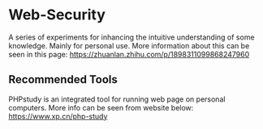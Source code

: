 # Web-Security
A series of experiments for inhancing the intuitive understanding of some knowledge. Mainly for personal use.
More information about this can be seen in this page: https://zhuanlan.zhihu.com/p/1898311099868247960


## Recommended Tools 
PHPstudy is an integrated tool for running web page on personal computers. More info can be seen from website below:
https://www.xp.cn/php-study
